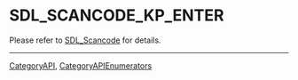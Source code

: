 # SDL_SCANCODE_KP_ENTER

Please refer to [SDL_Scancode](SDL_Scancode) for details.

----
[CategoryAPI](CategoryAPI), [CategoryAPIEnumerators](CategoryAPIEnumerators)

